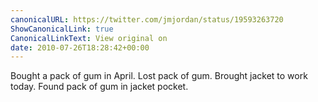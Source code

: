 ```yaml
---
canonicalURL: https://twitter.com/jmjordan/status/19593263720
ShowCanonicalLink: true
CanonicalLinkText: View original on
date: 2010-07-26T18:28:42+00:00
---
```

Bought a pack of gum in April. Lost pack of gum. Brought jacket to work today. Found pack of gum in jacket pocket.